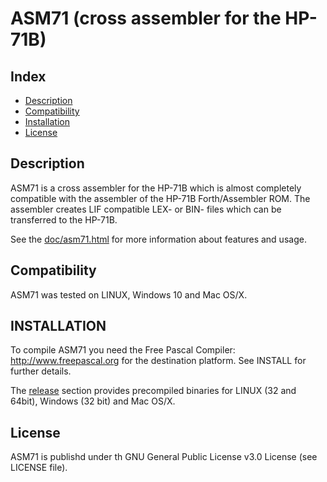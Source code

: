 ASM71 (cross assembler for the HP-71B)
======================================

Index
-----

* [Description](#description)
* [Compatibility](#compatibility)
* [Installation](#installation)
* [License](#license)


Description
-----------

ASM71 is a cross assembler for the HP-71B which is almost completely compatible 
with the assembler of the HP-71B Forth/Assembler ROM. The assembler creates LIF 
compatible LEX- or BIN- files which can be transferred to the HP-71B.

See the [doc/asm71.html](https://rawgit.com/bug400/asm71/master/doc/asm71.html)
for more information about features and usage.


Compatibility
-------------

ASM71 was tested on LINUX, Windows 10 and Mac OS/X.


INSTALLATION
------------

To compile ASM71 you need the Free Pascal Compiler: http://www.freepascal.org
for the destination platform. See INSTALL for further details.

The [release](https://github.com/bug400/asm71/releases) section provides precompiled binaries for LINUX (32 and 64bit),
Windows (32 bit) and Mac OS/X.

License
-------

ASM71 is publishd under th GNU General Public License v3.0 License 
(see LICENSE file).

